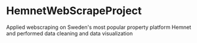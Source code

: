 # HemnetWebScrapeProject
Applied webscraping on Sweden's most popular property platform Hemnet and performed data cleaning and data visualization
